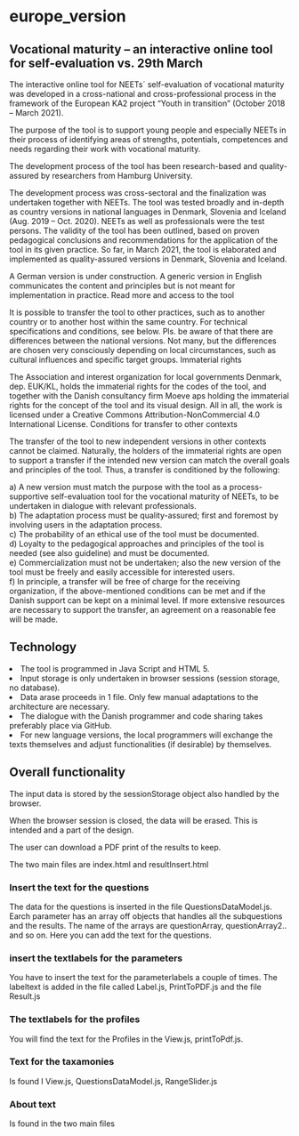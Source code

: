 # europe_version

<h2>Vocational maturity – an interactive online tool for self-evaluation vs. 29th March</h2>

<p>The interactive online tool for NEETs´ self-evaluation of vocational maturity was developed in a cross-national and cross-professional process in the framework of the European KA2 project “Youth in transition” (October 2018 – March 2021).</p>
<p>The purpose of the tool is to support young people and especially NEETs in their process of identifying areas of strengths, potentials, competences and needs regarding their work with vocational maturity. </p>
<p>The development process of the tool has been research-based and quality-assured by researchers from Hamburg University. </p><p>The development process was cross-sectoral and the finalization was undertaken together with NEETs. The tool was tested broadly and in-depth as country versions in national languages in Denmark, Slovenia and Iceland (Aug. 2019 – Oct. 2020).  NEETs as well as professionals were the test persons. The validity of the tool has been outlined, based on proven pedagogical conclusions and recommendations for the application of the tool in its given practice. 
So far, in March 2021, the tool is elaborated and implemented as quality-assured versions in Denmark, Slovenia and Iceland.</p> <p> A German version is under construction. A generic version in English communicates the content and principles but is not meant for implementation in practice. 
Read more and access to the tool</p>

<p>It is possible to transfer the tool to other practices, such as to another country or to another host within the same country. For technical specifications and conditions, see below.
Pls. be aware of that there are differences between the national versions. Not many, but the differences are chosen very consciously depending on local circumstances, such as cultural influences and specific target groups. 
Immaterial rights</p>
<p>The Association and interest organization for local governments Denmark, dep. EUK/KL, holds the immaterial rights for the codes of the tool, and together with the Danish consultancy firm Moeve aps holding the immaterial rights for the concept of the tool and its visual design. 
All in all, the work is licensed under a Creative Commons Attribution-NonCommercial 4.0 International License.
Conditions for transfer to other contexts</p>
<p>The transfer of the tool to new independent versions in other contexts cannot be claimed. Naturally, the holders of the immaterial rights are open to support a transfer if the intended new version can match the overall goals and principles of the tool. 
Thus, a transfer is conditioned by the following: </p>

a)	A new version must match the purpose with the tool as a process-supportive self-evaluation tool for the vocational maturity of NEETs,   to be undertaken in dialogue with relevant professionals. <br/>
b)	The adaptation process must be quality-assured; first and foremost by involving users in the adaptation process.</br>
c)	The probability of an ethical use of the tool must be documented. <br/>
d)	Loyalty to the pedagogical approaches and principles of the tool is needed (see also guideline) and must be documented. <br/>
e)	Commercialization must not be undertaken; also the new version of the tool must be freely and easily accessible for interested users. <br/>
f)	In principle, a transfer will be free of charge for the receiving organization, if the above-mentioned conditions can be met and if     the Danish support can be kept on a minimal level. If more extensive resources are necessary to support the transfer, an agreement on a     reasonable fee will be made. <br/>

<h2>Technology </h2>
<li>The tool is programmed in Java Script and HTML 5. </li>
<li>Input storage is only undertaken in browser sessions (session storage, no database). </li>
<li>Data arase proceeds in 1 file. Only few manual adaptations to the architecture are necessary. </li>
<li>The dialogue with the Danish programmer and code sharing takes preferably place via GitHub. </li>
<li>For new language versions, the local programmers will exchange the texts themselves and adjust functionalities (if desirable) by themselves. </li>

<h2>Overall functionality</h2>

</p>The input data is stored by the sessionStorage object also handled by the browser. </p>
<p>When the browser session is closed, the data will be erased. This is intended and a part of the design.</p>
<p>The user can download a PDF print of the results to keep.</p> 

The two main files are 
    index.html and resultInsert.html

<h3>Insert the text for the questions</h3>

The data for the questions is inserted in the file 
    QuestionsDataModel.js. 
Earch parameter has an array  off objects that handles all the subquestions and the results. 
The name of the arrays are questionArray, questionArray2.. and so on. Here you can add the text for the questions.

<h3>insert the textlabels for the parameters</h3>

You have to insert the text for the parameterlabels a couple of times. 
The labeltext is added in the file called Label.js, PrintToPDF.js and the file Result.js

<h3>The textlabels for the profiles</h3>

You will find the text for the Profiles in the View.js, printToPdf.js.

<h3>Text for the taxamonies</h3>

Is found I  View.js, QuestionsDataModel.js, RangeSlider.js

<h3>About text</h3>

Is found in the two main files

